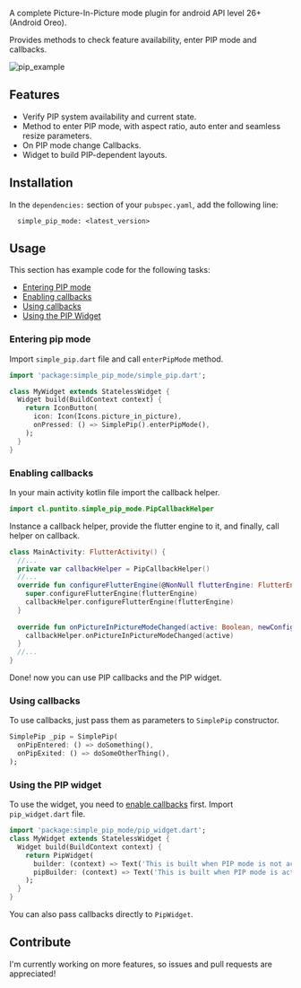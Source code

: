 A complete Picture-In-Picture mode plugin for android API level 26+ (Android Oreo).

Provides methods to check feature availability, enter PIP mode and callbacks.

![pip_example](https://user-images.githubusercontent.com/69210614/154329387-bd90ce0b-d563-4173-b2d0-2cbcc62b670c.gif)

## Features

* Verify PIP system availability and current state.
* Method to enter PIP mode, with aspect ratio, auto enter and seamless resize parameters.
* On PIP mode change Callbacks.
* Widget to build PIP-dependent layouts.

## Installation

In the `dependencies:` section of your `pubspec.yaml`, add the following line:
```
  simple_pip_mode: <latest_version>
```

## Usage

This section has example code for the following tasks:
* [Entering PIP mode](#entering-pip-mode)
* [Enabling callbacks](#enabling-callbacks)
* [Using callbacks](#using-callbacks)
* [Using the PIP Widget](#using-the-pip-widget)

### Entering pip mode

Import `simple_pip.dart` file and call `enterPipMode` method.

```dart
import 'package:simple_pip_mode/simple_pip.dart';

class MyWidget extends StatelessWidget {
  Widget build(BuildContext context) {
    return IconButton(
      icon: Icon(Icons.picture_in_picture),
      onPressed: () => SimplePip().enterPipMode(),
    );
  }
}
```

### Enabling callbacks

In your main activity kotlin file import the callback helper.
```kotlin
import cl.puntito.simple_pip_mode.PipCallbackHelper
```
Instance a callback helper, provide the flutter engine to it, and finally, call helper on callback.
```kotlin
class MainActivity: FlutterActivity() {
  //...
  private var callbackHelper = PipCallbackHelper()
  //...
  override fun configureFlutterEngine(@NonNull flutterEngine: FlutterEngine) {
    super.configureFlutterEngine(flutterEngine)
    callbackHelper.configureFlutterEngine(flutterEngine)
  }
  
  override fun onPictureInPictureModeChanged(active: Boolean, newConfig: Configuration?) {
    callbackHelper.onPictureInPictureModeChanged(active)
  }
  //...
}
```
Done! now you can use PIP callbacks and the PIP widget.

### Using callbacks

To use callbacks, just pass them as parameters to `SimplePip` constructor.
```dart
SimplePip _pip = SimplePip(
  onPipEntered: () => doSomething(),
  onPipExited: () => doSomeOtherThing(),
);
```

### Using the PIP widget

To use the widget, you need to [enable callbacks](#enabling-callbacks) first.
Import `pip_widget.dart` file.
```dart
import 'package:simple_pip_mode/pip_widget.dart';
class MyWidget extends StatelessWidget {
  Widget build(BuildContext context) {
    return PipWidget(
      builder: (context) => Text('This is built when PIP mode is not active'),
      pipBuilder: (context) => Text('This is built when PIP mode is active'),
    );
  }
}
```
You can also pass callbacks directly to `PipWidget`.

## Contribute

I'm currently working on more features, so issues and pull requests are appreciated!
